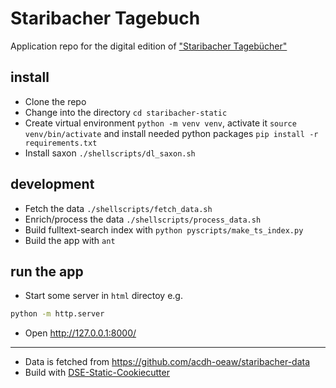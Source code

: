 # Staribacher Tagebuch

Application repo for the digital edition of ["Staribacher Tagebücher"](https://staribacher.acdh.oeaw.ac.at)

## install

* Clone the repo
* Change into the directory `cd staribacher-static`
* Create virtual environment `python -m venv venv`, activate it `source venv/bin/activate` and install needed python packages `pip install -r requirements.txt`
* Install saxon `./shellscripts/dl_saxon.sh`


## development

* Fetch the data `./shellscripts/fetch_data.sh`
* Enrich/process the data `./shellscripts/process_data.sh`
* Build fulltext-search index with `python pyscripts/make_ts_index.py`
* Build the app with `ant`

## run the app

* Start some server in `html` directoy e.g.
```bash
python -m http.server
```
* Open http://127.0.0.1:8000/



----

* Data is fetched from https://github.com/acdh-oeaw/staribacher-data
* Build with [DSE-Static-Cookiecutter](https://github.com/acdh-oeaw/dse-static-cookiecutter)
